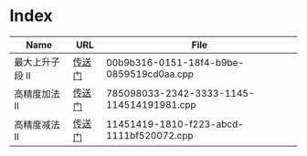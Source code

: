 # Index



| Name      | URL                                                  | File                                      |
|-----------|------------------------------------------------------|-------------------------------------------|
| 最大上升子段 II | [传送门](http://oj.daimayuan.top/course/17/problem/448) | 00b9b316-0151-18f4-b9be-0859519cd0aa.cpp  |
| 高精度加法 II  | [传送门](http://oj.daimayuan.top/course/17/problem/724) | 785098033-2342-3333-1145-114514191981.cpp |
| 高精度减法 II  | [传送门](http://oj.daimayuan.top/course/17/problem/726) | 11451419-1810-f223-abcd-1111bf520072.cpp  |
